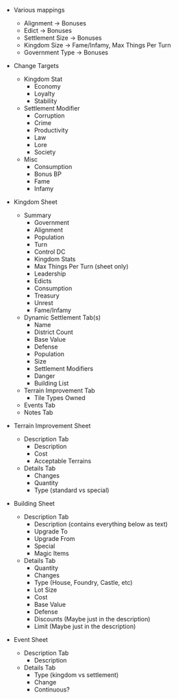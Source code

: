 - Various mappings
  - Alignment -> Bonuses
  - Edict -> Bonuses
  - Settlement Size -> Bonuses
  - Kingdom Size -> Fame/Infamy, Max Things Per Turn
  - Government Type -> Bonuses

- Change Targets
  - Kingdom Stat
    - Economy
    - Loyalty
    - Stability
  - Settlement Modifier
    - Corruption
    - Crime
    - Productivity
    - Law
    - Lore
    - Society
  - Misc
    - Consumption
    - Bonus BP
    - Fame
    - Infamy

- Kingdom Sheet
  - Summary
    - Government
    - Alignment
    - Population
    - Turn
    - Control DC
    - Kingdom Stats
    - Max Things Per Turn (sheet only)
    - Leadership
    - Edicts
    - Consumption
    - Treasury
    - Unrest
    - Fame/Infamy
  - Dynamic Settlement Tab(s)
    - Name
    - District Count
    - Base Value
    - Defense
    - Population
    - Size
    - Settlement Modifiers
    - Danger
    - Building List
  - Terrain Improvement Tab
    - Tile Types Owned
  - Events Tab
  - Notes Tab

- Terrain Improvement Sheet
  - Description Tab
    - Description
    - Cost
    - Acceptable Terrains
  - Details Tab
    - Changes
    - Quantity
    - Type (standard vs special)

- Building Sheet
  - Description Tab
    - Description (contains everything below as text)
    - Upgrade To
    - Upgrade From
    - Special
    - Magic Items
  - Details Tab
    - Quantity
    - Changes
    - Type (House, Foundry, Castle, etc)
    - Lot Size
    - Cost
    - Base Value
    - Defense
    - Discounts (Maybe just in the description)
    - Limit  (Maybe just in the description)

- Event Sheet
  - Description Tab
    - Description
  - Details Tab
    - Type (kingdom vs settlement)
    - Change
    - Continuous?